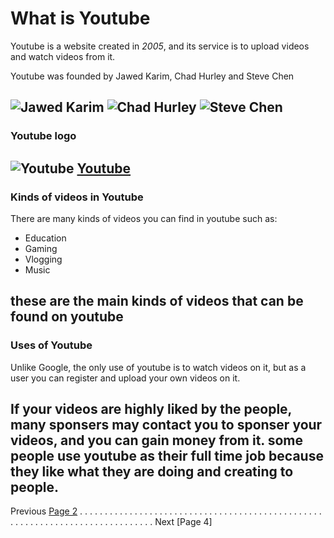 # What is Youtube 

Youtube is a website created in *2005*, and its service is to upload videos and watch videos from it.  

Youtube was founded by Jawed Karim, Chad Hurley and Steve Chen

![Jawed Karim](https://upload.wikimedia.org/wikipedia/commons/2/24/Jawed_Karim_2008.jpg "This is Jawed Karim")
![Chad Hurley](https://live.staticflickr.com/3391/3488879352_610cc5c922_b.jpg "this is Chad Hurley")
![Steve Chen](http://aznews.com.vn/wp-content/uploads/2019/08/ss-696x538.jpg "this is Steve Chen" )
---

### Youtube logo
![Youtube](https://image.businessinsider.com/59a59a8d79bbfd1d008b601a?width=1200&format=jpeg)
[Youtube](https://www.youtube.com/)
---

### Kinds of videos in Youtube
There are many kinds of videos you can find in youtube such as:
* Education
* Gaming
* Vlogging 
* Music 

these are the main kinds of videos that can be found on youtube
---

### Uses of Youtube
Unlike Google, the only use of youtube is to watch videos on it, but as a user you can register and upload your own videos on it.

If your videos are highly liked by the people, many sponsers may contact you to sponser your videos, and you can gain money from it. some people use youtube as their full time job because they like what they are doing and creating to people. 
---


Previous [Page 2](https://github.com/YousifAlSaeed/FinalProject/blob/master/Page2.md) . . . . . . . . . . . . . . . . . . . . . . . . . . . . . . . . . . . . . . . . . . . . . . . . . . . . . . . . . . . . . . . . . . . . . . . . . . . . . . Next [Page 4]
